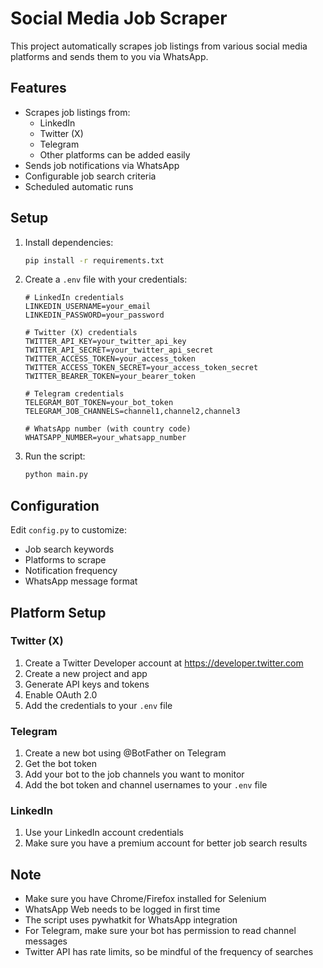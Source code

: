 # Social Media Job Scraper

This project automatically scrapes job listings from various social media platforms and sends them to you via WhatsApp.

## Features
- Scrapes job listings from:
  - LinkedIn
  - Twitter (X)
  - Telegram
  - Other platforms can be added easily
- Sends job notifications via WhatsApp
- Configurable job search criteria
- Scheduled automatic runs

## Setup
1. Install dependencies:
   ```bash
   pip install -r requirements.txt
   ```

2. Create a `.env` file with your credentials:
   ```
   # LinkedIn credentials
   LINKEDIN_USERNAME=your_email
   LINKEDIN_PASSWORD=your_password

   # Twitter (X) credentials
   TWITTER_API_KEY=your_twitter_api_key
   TWITTER_API_SECRET=your_twitter_api_secret
   TWITTER_ACCESS_TOKEN=your_access_token
   TWITTER_ACCESS_TOKEN_SECRET=your_access_token_secret
   TWITTER_BEARER_TOKEN=your_bearer_token

   # Telegram credentials
   TELEGRAM_BOT_TOKEN=your_bot_token
   TELEGRAM_JOB_CHANNELS=channel1,channel2,channel3

   # WhatsApp number (with country code)
   WHATSAPP_NUMBER=your_whatsapp_number
   ```

3. Run the script:
   ```bash
   python main.py
   ```

## Configuration
Edit `config.py` to customize:
- Job search keywords
- Platforms to scrape
- Notification frequency
- WhatsApp message format

## Platform Setup

### Twitter (X)
1. Create a Twitter Developer account at https://developer.twitter.com
2. Create a new project and app
3. Generate API keys and tokens
4. Enable OAuth 2.0
5. Add the credentials to your `.env` file

### Telegram
1. Create a new bot using @BotFather on Telegram
2. Get the bot token
3. Add your bot to the job channels you want to monitor
4. Add the bot token and channel usernames to your `.env` file

### LinkedIn
1. Use your LinkedIn account credentials
2. Make sure you have a premium account for better job search results

## Note
- Make sure you have Chrome/Firefox installed for Selenium
- WhatsApp Web needs to be logged in first time
- The script uses pywhatkit for WhatsApp integration
- For Telegram, make sure your bot has permission to read channel messages
- Twitter API has rate limits, so be mindful of the frequency of searches 